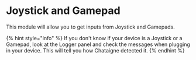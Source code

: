 # Joystick and Gamepad

This module will allow you to get inputs from Joystick and Gamepads.

{% hint style="info" %}
If you don't know if your device is a Joystick or a Gamepad, look at the Logger panel and check the messages when plugging in your device. This will tell you how Chataigne detected it.
{% endhint %}

